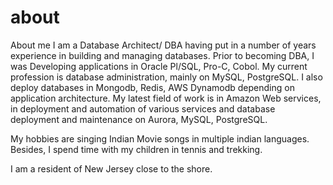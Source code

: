 # about
About me
I am a Database Architect/ DBA  having put in a number of years experience in building and managing databases.    Prior to becoming DBA, I was Developing applications in Oracle Pl/SQL, Pro-C, Cobol.  My current profession is database administration, mainly on MySQL, PostgreSQL.   I also deploy databases in Mongodb, Redis, AWS Dynamodb depending on application architecture.  My latest field of work is in Amazon Web services, in deployment and automation of various services and  database deployment and maintenance on Aurora, MySQL, PostgreSQL.   

My hobbies are singing Indian Movie songs in multiple indian languages.  Besides, I spend time with my children in tennis and trekking. 

I am a resident of New Jersey close to the shore.  

